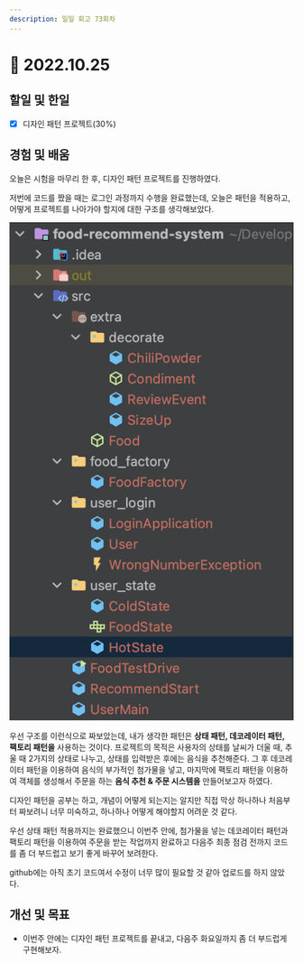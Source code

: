 ```yaml
---
description: 일일 회고 73회차
---
```


# 🙂 2022.10.25

## 할일 및 한일&#x20;

* [x] 디자인 패턴 프로젝트(30%)&#x20;

## 경험 및 배움&#x20;

오늘은 시험을 마무리 한 후, 디자인 패턴 프로젝트를 진행하였다.

저번에 코드를 짰을 때는 로그인 과정까지 수행을 완료했는데, 오늘은 패턴을 적용하고, 어떻게 프로젝트를 나아가야 할지에 대한 구조를 생각해보았다.

![](<../.gitbook/assets/image (1).png>)

우선 구조를 이런식으로 짜보았는데, 내가 생각한 패턴은 **상태 패턴, 데코레이터 패턴, 팩토리 패턴을** 사용하는 것이다. 프로젝트의 목적은 사용자의 상태를 날씨가 더울 때, 추울 때 2가지의 상태로 나누고, 상태를 입력받은 후에는 음식을 추천해준다. 그 후 데코레이터 패턴을 이용하여 음식의 부가적인 첨가물을 넣고, 마지막에 팩토리 패턴을 이용하여 객체를 생성해서 주문을 하는 **음식 추천 & 주문 시스템을** 만들어보고자 하였다.

디자인 패턴을 공부는 하고, 개념이 어떻게 되는지는 알지만 직접 막상 하나하나 처음부터 짜보려니 너무 미숙하고, 하나하나 어떻게 해야할지 어려운 것 같다.

우선 상태 패턴 적용까지는 완료했으니 이번주 안에, 첨가물을 넣는 데코레이터 패턴과 팩토리 패턴을 이용하여 주문을 받는 작업까지 완료하고 다음주 최종 점검 전까지 코드를 좀 더 부드럽고 보기 좋게 바꾸어 보려한다.

github에는 아직 초기 코드여서 수정이 너무 많이 필요할 것 같아 업로드를 하지 않았다.

## 개선 및 목표&#x20;

* 이번주 안에는 디자인 패턴 프로젝트를 끝내고, 다음주 화요일까지 좀 더 부드럽게 구현해보자.&#x20;
